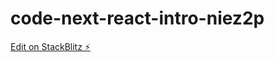 # code-next-react-intro-niez2p

[Edit on StackBlitz ⚡️](https://stackblitz.com/edit/code-next-react-intro-niez2p)